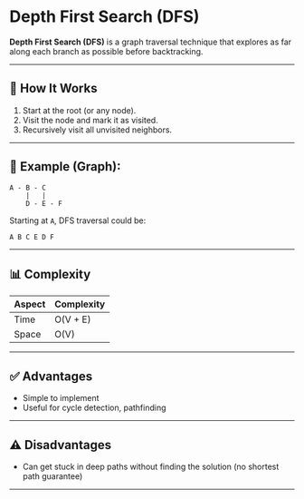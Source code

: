 # Depth First Search (DFS)

**Depth First Search (DFS)** is a graph traversal technique that explores as far along each branch as possible before backtracking.

---

## 🔧 How It Works

1. Start at the root (or any node).
2. Visit the node and mark it as visited.
3. Recursively visit all unvisited neighbors.

---

## 🧠 Example (Graph):

```
A - B - C
    |   |
    D - E - F
```

Starting at `A`, DFS traversal could be:
```
A B C E D F
```

---

## 📊 Complexity

| Aspect        | Complexity     |
|---------------|----------------|
| Time          | O(V + E)       |
| Space         | O(V)           |

---

## ✅ Advantages

- Simple to implement
- Useful for cycle detection, pathfinding

---

## ⚠️ Disadvantages

- Can get stuck in deep paths without finding the solution (no shortest path guarantee)

---